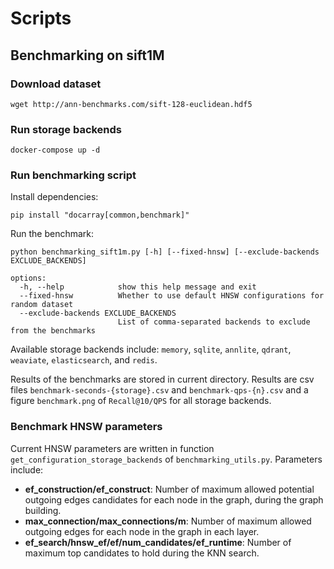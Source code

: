 # Scripts

## Benchmarking on sift1M

### Download dataset

```shell
wget http://ann-benchmarks.com/sift-128-euclidean.hdf5
```

### Run storage backends

```shell
docker-compose up -d
```

### Run benchmarking script

Install dependencies:

```
pip install "docarray[common,benchmark]"
```

Run the benchmark:

```
python benchmarking_sift1m.py [-h] [--fixed-hnsw] [--exclude-backends EXCLUDE_BACKENDS]

options:
  -h, --help            show this help message and exit
  --fixed-hnsw          Whether to use default HNSW configurations for random dataset
  --exclude-backends EXCLUDE_BACKENDS
                        List of comma-separated backends to exclude from the benchmarks
```

Available storage backends include: `memory`, `sqlite`, `annlite`, `qdrant`, `weaviate`, `elasticsearch`, and `redis`.

Results of the benchmarks are stored in current directory. Results are csv files `benchmark-seconds-{storage}.csv` and `benchmark-qps-{n}.csv` and a figure `benchmark.png` of `Recall@10/QPS` for all storage backends.


### Benchmark HNSW parameters

Current HNSW parameters are written in function `get_configuration_storage_backends` of `benchmarking_utils.py`. Parameters include:

- **ef_construction/ef_construct**: Number of maximum allowed potential outgoing edges candidates for each node in the graph, during the graph building. 
- **max_connection/max_connections/m**: Number of maximum allowed outgoing edges for each node in the graph in each layer.
- **ef_search/hnsw_ef/ef/num_candidates/ef_runtime**: Number of maximum top candidates to hold during the KNN search.



